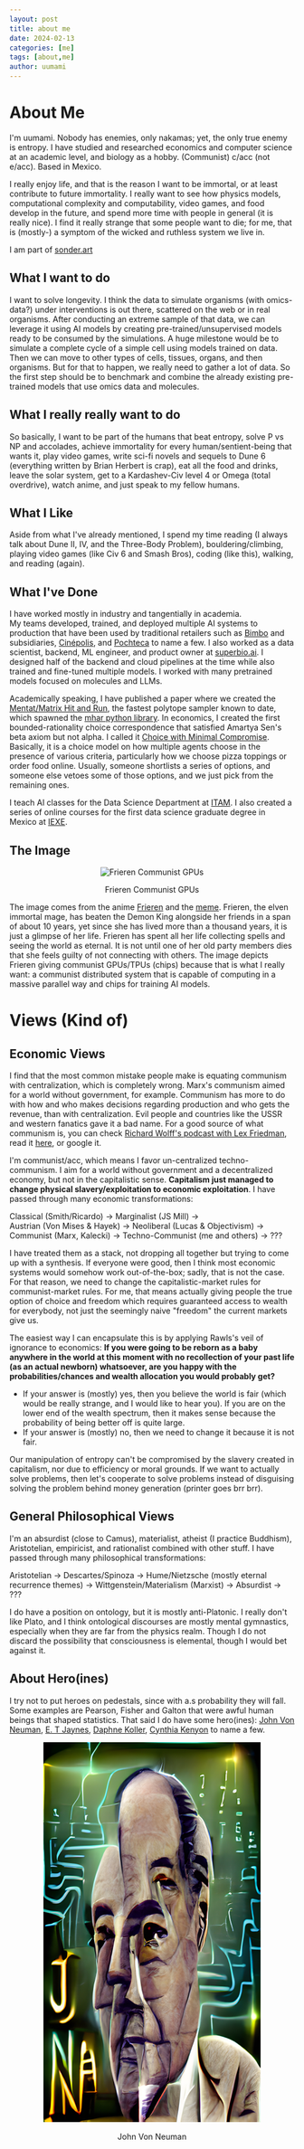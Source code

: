 ```yaml
---
layout: post
title: about me
date: 2024-02-13
categories: [me]
tags: [about,me] 
author: uumami
---
```


# About Me
I'm uumami. Nobody has enemies, only nakamas; yet, the only true enemy is entropy. I have studied and researched economics and computer science at an academic level, and biology as a hobby. (Communist) c/acc (not e/acc). Based in Mexico.

I really enjoy life, and that is the reason I want to be immortal, or at least contribute to future immortality. I really want to see how physics models, computational complexity and computability, video games, and food develop in the future, and spend more time with people in general (it is really nice). I find it really strange that some people want to die; for me, that is (mostly-) a symptom of the wicked and ruthless system we live in.  

I am part of [sonder.art](https://github.com/sonder-art)

## What I want to do
I want to solve longevity. I think the data to simulate organisms (with omics-data?) under interventions is out there, scattered on the web or in real organisms. After conducting an extreme sample of that data, we can leverage it using AI models by creating pre-trained/unsupervised models ready to be consumed by the simulations. A huge milestone would be to simulate a complete cycle of a simple cell using models trained on data. Then we can move to other types of cells, tissues, organs, and then organisms. But for that to happen, we really need to gather a lot of data. So the first step should be to benchmark and combine the already existing pre-trained models that use omics data and molecules.

## What I really really want to do
So basically, I want to be part of the humans that beat entropy, solve P vs NP and accolades, achieve immortality for every human/sentient-being that wants it, play video games, write sci-fi novels and sequels to Dune 6 (everything written by Brian Herbert is crap), eat all the food and drinks, leave the solar system, get to a Kardashev-Civ level 4 or Omega (total overdrive), watch anime, and just speak to my fellow humans.

## What I Like
Aside from what I've already mentioned, I spend my time reading (I always talk about Dune II, IV, and the Three-Body Problem), bouldering/climbing, playing video games (like Civ 6 and Smash Bros), coding (like this), walking, and reading (again). 

## What I've Done
I have worked mostly in industry and tangentially in academia.  
My teams developed, trained, and deployed multiple AI systems to production that have been used by traditional retailers such as [Bimbo](https://en.wikipedia.org/wiki/Grupo_Bimbo) and subsidiaries, [Cinépolis](https://en.wikipedia.org/wiki/Cin%C3%A9polis), and [Pochteca](https://english.pochteca.net/) to name a few. I also worked as a data scientist, backend, ML engineer, and product owner at [superbio.ai](https://www.superbio.ai/). I designed half of the backend and cloud pipelines at the time while also trained and fine-tuned multiple models. I worked with many pretrained models focused on molecules and LLMs.

Academically speaking, I have published a paper where we created the [Mentat/Matrix Hit and Run](https://link.springer.com/article/10.1007/s00180-023-01411-y), the fastest polytope sampler known to date, which spawned the [mhar python library](https://github.com/uumami/mhar). In economics, I created the first bounded-rationality choice correspondence that satisfied Amartya Sen's beta axiom but not alpha. I called it [Choice with Minimal Compromise](https://arxiv.org/abs/2010.08771). Basically, it is a choice model on how multiple agents choose in the presence of various criteria, particularly how we choose pizza toppings or order food online. Usually, someone shortlists a series of options, and someone else vetoes some of those options, and we just pick from the remaining ones.

I teach AI classes for the Data Science Department at [ITAM](https://en.wikipedia.org/wiki/Instituto_Tecnol%C3%B3gico_Aut%C3%B3nomo_de_M%C3%A9xico). I also created a series of online courses for the first data science graduate degree in Mexico at [IEXE](https://www-iexe-edu-mx.translate.goog/?_x_tr_sl=es&_x_tr_tl=en&_x_tr_hl=en&_x_tr_pto=sc).

## The Image
<div align="center">
  <img src="/assets/img/pfp/frierien_gpus_transformed.png" alt="Frieren Communist GPUs"/>
  <p>Frieren Communist GPUs</p>
</div>

The image comes from the anime [Frieren](https://en.wikipedia.org/wiki/Frieren) and the [meme](https://knowyourmeme.com/memes/you-can-just-give-this-kind-of-thing-to-men-and-they-will-be-thrilled). Frieren, the elven immortal mage, has beaten the Demon King alongside her friends in a span of about 10 years, yet since she has lived more than a thousand years, it is just a glimpse of her life. Frieren has spent all her life collecting spells and seeing the world as eternal. It is not until one of her old party members dies that she feels guilty of not connecting with others. The image depicts Frieren giving communist GPUs/TPUs (chips) because that is what I really want: a communist distributed system that is capable of computing in a massive parallel way and chips for training AI models.


# Views (Kind of)
## Economic Views

I find that the most common mistake people make is equating communism with centralization, which is completely wrong. Marx's communism aimed for a world without government, for example. Communism has more to do with how and who makes decisions regarding production and who gets the revenue, than with centralization. Evil people and countries like the USSR and western fanatics gave it a bad name. For a good source of what communism is, you can check [Richard Wolff's podcast with Lex Friedman](https://www.youtube.com/watch?v=o0Bi-q89j5Y), read it [here](https://www.democracyatwork.info/eu_what_is_communism), or google it.

I'm communist/acc, which means I favor un-centralized techno-communism. I aim for a world without government and a decentralized economy, but not in the capitalistic sense. **Capitalism just managed to change physical slavery/exploitation to economic exploitation**. I have passed through many economic transformations:

Classical (Smith/Ricardo) -> Marginalist (JS Mill) ->  
Austrian (Von Mises & Hayek) -> Neoliberal (Lucas & Objectivism) ->  
Communist (Marx, Kalecki) -> Techno-Communist (me and others) -> ???  

I have treated them as a stack, not dropping all together but trying to come up with a synthesis. If everyone were good, then I think most economic systems would somehow work out-of-the-box; sadly, that is not the case. For that reason, we need to change the capitalistic-market rules for communist-market rules. For me, that means actually giving people the true option of choice and freedom which requires guaranteed access to wealth for everybody, not just the seemingly naive "freedom" the current markets give us.

The easiest way I can encapsulate this is by applying Rawls's veil of ignorance to economics: **If you were going to be reborn as a baby anywhere in the world at this moment with no recollection of your past life (as an actual newborn) whatsoever, are you happy with the probabilities/chances and wealth allocation you would probably get?**
+ If your answer is (mostly) yes, then you believe the world is fair (which would be really strange, and I would like to hear you). If you are on the lower end of the wealth spectrum, then it makes sense because the probability of being better off is quite large.
+ If your answer is (mostly) no, then we need to change it because it is not fair.

Our manipulation of entropy can't be compromised by the slavery created in capitalism, nor due to efficiency or moral grounds. If we want to actually solve problems, then let's cooperate to solve problems instead of disguising solving the problem behind money generation (printer goes brr brr).

## General Philosophical Views
I'm an absurdist (close to Camus), materialist, atheist (I practice Buddhism), Aristotelian, empiricist, and rationalist combined with other stuff. I have passed through many philosophical transformations:

Aristotelian -> Descartes/Spinoza -> Hume/Nietzsche (mostly eternal recurrence themes) -> Wittgenstein/Materialism (Marxist) -> Absurdist -> ???  

I do have a position on ontology, but it is mostly anti-Platonic. I really don't like Plato, and I think ontological discourses are mostly mental gymnastics, especially when they are far from the physics realm. Though I do not discard the possibility that consciousness is elemental, though I would bet against it.

## About Hero(ines)
I try not to put heroes on pedestals, since with a.s probability they will fall. Some examples are Pearson, Fisher and Galton that were awful human beings that shaped statistics. That said I do have some hero(ines): [John Von Neuman](https://en.wikipedia.org/wiki/John_von_Neumann), [E. T Jaynes](https://en.wikipedia.org/wiki/Edwin_Thompson_Jaynes), [Daphne Koller](https://en.wikipedia.org/wiki/Daphne_Koller), [Cynthia Kenyon](https://en.wikipedia.org/wiki/Cynthia_Kenyon) to name a few.


<div align="center">
  <img src="assets/img/art/jvn.png" alt="Tribute to John Von Neuman"/>
  <p>John Von Neuman</p>
</div>

